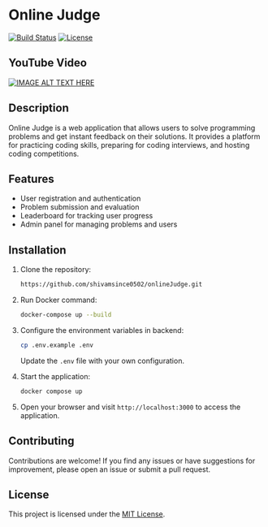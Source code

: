 # Online Judge

[![Build Status](https://img.shields.io/travis/{username}/{repository}?style=flat-square)](https://travis-ci.org/{username}/{repository})
[![License](https://img.shields.io/github/license/{username}/{repository}?style=flat-square)](https://github.com/aditya028/onlineJudge/blob/master/LICENSE)

## YouTube Video
[![IMAGE ALT TEXT HERE](http://img.youtube.com/vi/sHLP9z4lS5Q/0.jpg)](https://youtu.be/bKeKlHllKws)

## Description

Online Judge is a web application that allows users to solve programming problems and get instant feedback on their solutions. It provides a platform for practicing coding skills, preparing for coding interviews, and hosting coding competitions.

## Features

- User registration and authentication
- Problem submission and evaluation
- Leaderboard for tracking user progress
- Admin panel for managing problems and users

## Installation

1. Clone the repository:

    ```bash
    https://github.com/shivamsince0502/onlineJudge.git
    ```

2. Run Docker command:

    ```bash
    docker-compose up --build
    ```

3. Configure the environment variables in backend:

    ```bash
    cp .env.example .env
    ```

    Update the `.env` file with your own configuration.

4. Start the application:

    ```bash
    docker compose up 
    ```

5. Open your browser and visit `http://localhost:3000` to access the application.

## Contributing

Contributions are welcome! If you find any issues or have suggestions for improvement, please open an issue or submit a pull request.

## License

This project is licensed under the [MIT License](https://github.com/{username}/{repository}/blob/master/LICENSE).
